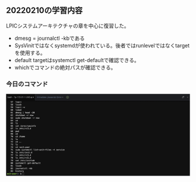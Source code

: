 ## 20220210の学習内容
LPICシステムアーキテクチャの章を中心に復習した。<br>
- dmesg = journalctl -kbである
- SysVinitではなくsystemdが使われている。後者ではrunlevelではなくtargetを使用する。
- default targetはsystemctl get-defaultで確認できる。
- whichでコマンドの絶対パスが確認できる。

### 今日のコマンド
![20220210](images/2022-02-10.png)